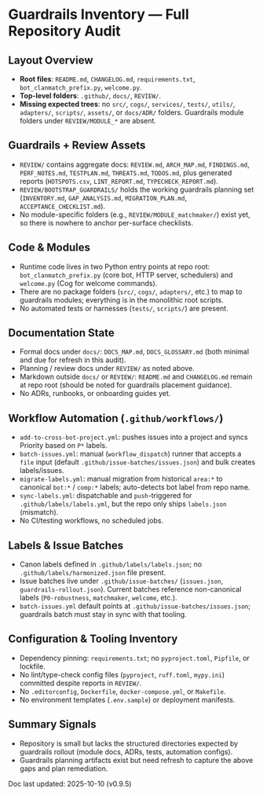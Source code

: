 # Guardrails Inventory — Full Repository Audit

## Layout Overview
- **Root files**: `README.md`, `CHANGELOG.md`, `requirements.txt`, `bot_clanmatch_prefix.py`, `welcome.py`.
- **Top-level folders**: `.github/`, `docs/`, `REVIEW/`.
- **Missing expected trees**: no `src/`, `cogs/`, `services/`, `tests/`, `utils/`, `adapters/`, `scripts/`, `assets/`, or `docs/ADR/` folders. Guardrails module folders under `REVIEW/MODULE_*` are absent.

## Guardrails + Review Assets
- `REVIEW/` contains aggregate docs: `REVIEW.md`, `ARCH_MAP.md`, `FINDINGS.md`, `PERF_NOTES.md`, `TESTPLAN.md`, `THREATS.md`, `TODOS.md`, plus generated reports (`HOTSPOTS.csv`, `LINT_REPORT.md`, `TYPECHECK_REPORT.md`).
- `REVIEW/BOOTSTRAP_GUARDRAILS/` holds the working guardrails planning set (`INVENTORY.md`, `GAP_ANALYSIS.md`, `MIGRATION_PLAN.md`, `ACCEPTANCE_CHECKLIST.md`).
- No module-specific folders (e.g., `REVIEW/MODULE_matchmaker/`) exist yet, so there is nowhere to anchor per-surface checklists.

## Code & Modules
- Runtime code lives in two Python entry points at repo root: `bot_clanmatch_prefix.py` (core bot, HTTP server, schedulers) and `welcome.py` (Cog for welcome commands).
- There are no package folders (`src/`, `cogs/`, `adapters/`, etc.) to map to guardrails modules; everything is in the monolithic root scripts.
- No automated tests or harnesses (`tests/`, `scripts/`) are present.

## Documentation State
- Formal docs under `docs/`: `DOCS_MAP.md`, `DOCS_GLOSSARY.md` (both minimal and due for refresh in this audit).
- Planning / review docs under `REVIEW/` as noted above.
- Markdown outside `docs/` or `REVIEW/`: `README.md` and `CHANGELOG.md` remain at repo root (should be noted for guardrails placement guidance).
- No ADRs, runbooks, or onboarding guides yet.

## Workflow Automation (`.github/workflows/`)
- `add-to-cross-bot-project.yml`: pushes issues into a project and syncs Priority based on `P*` labels.
- `batch-issues.yml`: manual (`workflow_dispatch`) runner that accepts a `file` input (default `.github/issue-batches/issues.json`) and bulk creates labels/issues.
- `migrate-labels.yml`: manual migration from historical `area:*` to canonical `bot:*` / `comp:*` labels; auto-detects bot label from repo name.
- `sync-labels.yml`: dispatchable and `push`-triggered for `.github/labels/labels.yml`, but the repo only ships `labels.json` (mismatch).
- No CI/testing workflows, no scheduled jobs.

## Labels & Issue Batches
- Canon labels defined in `.github/labels/labels.json`; no `.github/labels/harmonized.json` file present.
- Issue batches live under `.github/issue-batches/` (`issues.json`, `guardrails-rollout.json`). Current batches reference non-canonical labels (`P0-robustness`, `matchmaker`, `welcome`, etc.).
- `batch-issues.yml` default points at `.github/issue-batches/issues.json`; guardrails batch must stay in sync with that tooling.

## Configuration & Tooling Inventory
- Dependency pinning: `requirements.txt`; no `pyproject.toml`, `Pipfile`, or lockfile.
- No lint/type-check config files (`pyproject`, `ruff.toml`, `mypy.ini`) committed despite reports in `REVIEW/`.
- No `.editorconfig`, `Dockerfile`, `docker-compose.yml`, or `Makefile`.
- No environment templates (`.env.sample`) or deployment manifests.

## Summary Signals
- Repository is small but lacks the structured directories expected by guardrails rollout (module docs, ADRs, tests, automation configs).
- Guardrails planning artifacts exist but need refresh to capture the above gaps and plan remediation.

Doc last updated: 2025-10-10 (v0.9.5)
